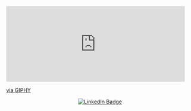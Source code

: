 <iframe src="https://giphy.com/embed/lIzAEoZEn571u" width="480" height="204" frameBorder="0" class="giphy-embed" allowFullScreen></iframe><p><a href="https://giphy.com/gifs/mrw-girlfriend-parents-lIzAEoZEn571u">via GIPHY</a></p>


<p align="center" dir="auto">
<a href="https://www.linkedin.com/in/shaked-robinzon/" rel="nofollow"><img src="https://camo.githubusercontent.com/e0278098417dddf9727cfee70a5eb84af38a20705b3bded56cf91cb5feb29d7d/68747470733a2f2f696d672e736869656c64732e696f2f62616467652f4c696e6b6564496e2d626c75653f7374796c653d666f722d7468652d6261646765266c6f676f3d6c696e6b6564696e266c6f676f436f6c6f723d7768697465" alt="LinkedIn Badge" data-canonical-src="https://img.shields.io/badge/LinkedIn-blue?style=for-the-badge&amp;logo=linkedin&amp;logoColor=white" style="max-width: 100%;"></a>
</p>

